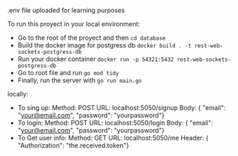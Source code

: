 .env file uploaded for learning purposes

To run this proyect in your local environment:
- Go to the root of the proyect and then
`cd database`
- Build the docker image for postgress db
`docker build . -t rest-web-sockets-postgress-db`
- Run your docker container 
`docker run -p 54321:5432 rest-web-sockets-postgress-db`
- Go to root file and run
`go mod tidy`
- Finally, run the server with
`go run main.go`

locally:
- To sing up:
	Method: POST
	URL: localhost:5050/signup
	Body: { "email": "your@email.com", "password": "yourpassword"}
- To login:
	Method: POST
	URL: localhost:5050/login
	Body: { "email": "your@email.com", "password": "yourpassword"}
- To Get user info:
	Method: GET
	URL: localhost:5050/me
	Header: { "Authorization": "the.received.token"}